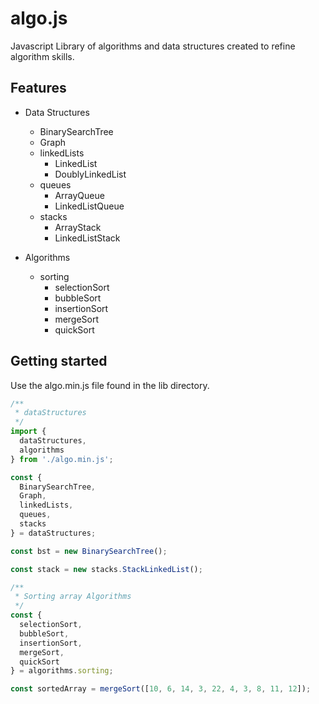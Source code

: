 # algo.js
Javascript Library of algorithms and data structures created to refine algorithm skills.

## Features

* Data Structures
  - BinarySearchTree
  - Graph
  - linkedLists
    - LinkedList
    - DoublyLinkedList
  - queues
    - ArrayQueue
    - LinkedListQueue
  - stacks
    - ArrayStack
    - LinkedListStack

* Algorithms
  - sorting
    - selectionSort
    - bubbleSort
    - insertionSort
    - mergeSort
    - quickSort

## Getting started
Use the algo.min.js file found in the lib directory.

```js
/**
 * dataStructures
 */
import {
  dataStructures,
  algorithms
} from './algo.min.js';

const {
  BinarySearchTree,
  Graph,
  linkedLists,
  queues,
  stacks
} = dataStructures;

const bst = new BinarySearchTree();

const stack = new stacks.StackLinkedList();

/**
 * Sorting array Algorithms
 */
const {
  selectionSort,
  bubbleSort,
  insertionSort,
  mergeSort,
  quickSort
} = algorithms.sorting;

const sortedArray = mergeSort([10, 6, 14, 3, 22, 4, 3, 8, 11, 12]);

```
